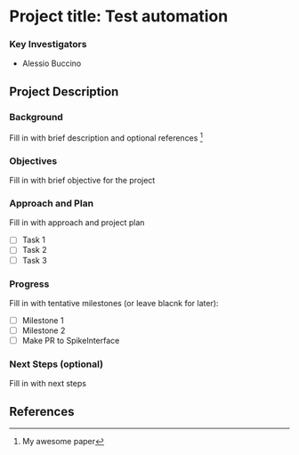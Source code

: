 # Project title: Test automation

### Key Investigators

* Alessio Buccino

## Project Description

### Background

Fill in with brief description and optional references [^1]

### Objectives

Fill in with brief objective for the project


### Approach and Plan

Fill in with approach and project plan

 * [ ] Task 1
 * [ ] Task 2
 * [ ] Task 3

### Progress

Fill in with tentative milestones (or leave blacnk for later):

 * [ ] Milestone 1
 * [ ] Milestone 2
 * [ ] Make PR to SpikeInterface

### Next Steps (optional)

Fill in with next steps

## References

[^1]: My awesome paper


